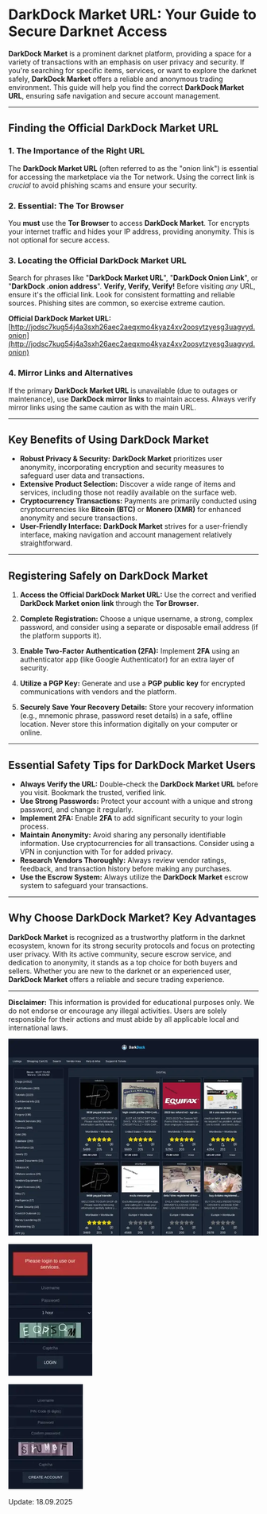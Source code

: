 # DarkDock Market URL: Your Guide to Secure Darknet Access

**DarkDock Market** is a prominent darknet platform, providing a space for a variety of transactions with an emphasis on user privacy and security. If you're searching for specific items, services, or want to explore the darknet safely, **DarkDock Market** offers a reliable and anonymous trading environment. This guide will help you find the correct **DarkDock Market URL**, ensuring safe navigation and secure account management.

---

## Finding the Official DarkDock Market URL

### 1. **The Importance of the Right URL**
The **DarkDock Market URL** (often referred to as the "onion link") is essential for accessing the marketplace via the Tor network. Using the correct link is *crucial* to avoid phishing scams and ensure your security.

### 2. **Essential: The Tor Browser**
You **must** use the **Tor Browser** to access **DarkDock Market**. Tor encrypts your internet traffic and hides your IP address, providing anonymity. This is not optional for secure access.

### 3. **Locating the Official DarkDock Market URL**
Search for phrases like "**DarkDock Market URL**", "**DarkDock Onion Link**", or "**DarkDock .onion address**".
**Verify, Verify, Verify!** Before visiting *any* URL, ensure it's the official link. Look for consistent formatting and reliable sources. Phishing sites are common, so exercise extreme caution.

**Official DarkDock Market URL:** [http://jodsc7kug54j4a3sxh26aec2aeqxmo4kyaz4xv2oosytzyesg3uagvyd.onion](http://jodsc7kug54j4a3sxh26aec2aeqxmo4kyaz4xv2oosytzyesg3uagvyd.onion)  

### 4. **Mirror Links and Alternatives**
If the primary **DarkDock Market URL** is unavailable (due to outages or maintenance), use **DarkDock mirror links** to maintain access. Always verify mirror links using the same caution as with the main URL.

---

## Key Benefits of Using DarkDock Market

- **Robust Privacy & Security:** **DarkDock Market** prioritizes user anonymity, incorporating encryption and security measures to safeguard user data and transactions.
- **Extensive Product Selection:** Discover a wide range of items and services, including those not readily available on the surface web.
- **Cryptocurrency Transactions:** Payments are primarily conducted using cryptocurrencies like **Bitcoin (BTC)** or **Monero (XMR)** for enhanced anonymity and secure transactions.
- **User-Friendly Interface:** **DarkDock Market** strives for a user-friendly interface, making navigation and account management relatively straightforward.

---

## Registering Safely on DarkDock Market

1. **Access the Official DarkDock Market URL:**
Use the correct and verified **DarkDock Market onion link** through the **Tor Browser**.

2. **Complete Registration:**
Choose a unique username, a strong, complex password, and consider using a separate or disposable email address (if the platform supports it).

3. **Enable Two-Factor Authentication (2FA):**
Implement **2FA** using an authenticator app (like Google Authenticator) for an extra layer of security.

4. **Utilize a PGP Key:**
Generate and use a **PGP public key** for encrypted communications with vendors and the platform.

5. **Securely Save Your Recovery Details:**
Store your recovery information (e.g., mnemonic phrase, password reset details) in a safe, offline location. Never store this information digitally on your computer or online.

---

## Essential Safety Tips for DarkDock Market Users

- **Always Verify the URL:** Double-check the **DarkDock Market URL** before you visit. Bookmark the trusted, verified link.
- **Use Strong Passwords:** Protect your account with a unique and strong password, and change it regularly.
- **Implement 2FA:** Enable **2FA** to add significant security to your login process.
- **Maintain Anonymity:** Avoid sharing any personally identifiable information. Use cryptocurrencies for all transactions. Consider using a VPN in conjunction with Tor for added privacy.
- **Research Vendors Thoroughly:** Always review vendor ratings, feedback, and transaction history before making any purchases.
- **Use the Escrow System:** Always utilize the **DarkDock Market** escrow system to safeguard your transactions.

---

## Why Choose DarkDock Market? Key Advantages

**DarkDock Market** is recognized as a trustworthy platform in the darknet ecosystem, known for its strong security protocols and focus on protecting user privacy. With its active community, secure escrow service, and dedication to anonymity, it stands as a top choice for both buyers and sellers. Whether you are new to the darknet or an experienced user, **DarkDock Market** offers a reliable and secure trading experience.

---

**Disclaimer:** This information is provided for educational purposes only. We do not endorse or encourage any illegal activities. Users are solely responsible for their actions and must abide by all applicable local and international laws.

<a href="http://jodsc7kug54j4a3sxh26aec2aeqxmo4kyaz4xv2oosytzyesg3uagvyd.onion"><img src="/docs/frame.webp" alt="DarkDock Market Preview" style="max-width: 100%;"></a>

<a href="http://jodsc7kug54j4a3sxh26aec2aeqxmo4kyaz4xv2oosytzyesg3uagvyd.onion"><img src="/docs/aspect.webp" alt="DarkDock Login" style="max-width: 100%;"></a>

<a href="http://jodsc7kug54j4a3sxh26aec2aeqxmo4kyaz4xv2oosytzyesg3uagvyd.onion"><img src="/docs/update.webp" alt="DarkDock Register" style="max-width: 100%;"></a>

Update:  18.09.2025